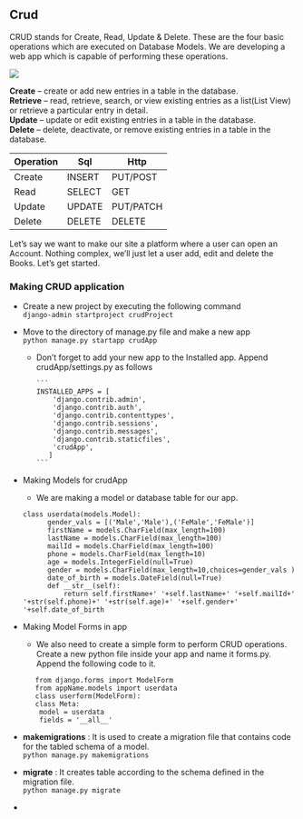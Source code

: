 ## Crud
CRUD stands for Create, Read, Update & Delete. These are the four basic operations which are executed on Database Models. We are developing a web app which is capable of performing these operations.


![](https://github.com/lavanya-Mercy/Crud/blob/master/curddd.jpg) 

**Create**   – create or add new entries in a table in the database. <br>
**Retrieve** – read, retrieve, search, or view existing entries as a list(List View) or retrieve a particular entry in detail.<br>
**Update**   – update or edit existing entries in a table in the database. <br>
**Delete**   – delete, deactivate, or remove existing entries in a table in the database. <br>

Operation|Sql|Http
----|----|----
Create|INSERT| PUT/POST
Read|SELECT|GET
Update|UPDATE|PUT/PATCH
Delete|DELETE|DELETE




Let’s say we want to make our site a platform where a user can open an Account. Nothing complex, we’ll just let a user add, edit and delete the Books. Let’s get started.

### Making CRUD application
* Create a new project by executing the following command <br>
  ```django-admin startproject crudProject```
* Move to the directory of manage.py file and make a new app <br>
  ```python manage.py startapp crudApp```
	* Don’t forget to add your new app to the Installed app. Append crudApp/settings.py as follows <br>

		  ```
		  INSTALLED_APPS = [  
		      'django.contrib.admin',  
		      'django.contrib.auth',  
		      'django.contrib.contenttypes',  
		      'django.contrib.sessions',  
		      'django.contrib.messages',  
		      'django.contrib.staticfiles',  
		      'crudApp',  
		     ] 
		  ```
  
* Making Models for crudApp
  * We are making a model or database table for our app.
  ```
  class userdata(models.Model):
        gender_vals = [('Male','Male'),('FeMale','FeMale')]
        firstName = models.CharField(max_length=100)
        lastName = models.CharField(max_length=100)
        mailId = models.CharField(max_length=100)
        phone = models.CharField(max_length=10)
        age = models.IntegerField(null=True)
        gender = models.CharField(max_length=10,choices=gender_vals )
        date_of_birth = models.DateField(null=True)		
        def __str__(self):
        	return self.firstName+' '+self.lastName+' '+self.mailId+' '+str(self.phone)+' '+str(self.age)+' '+self.gender+' '+self.date_of_birth
	```
  
  
* Making Model Forms in app
    * We also need to create a simple form to perform CRUD operations. Create a new python file inside your app and name it 		       forms.py. Append the following code to it.<br>
	```
	   from django.forms import ModelForm
	   from appName.models import userdata
	   class userform(ModelForm):
	   class Meta:
		model = userdata
		fields = '__all__'
	```

* **makemigrations** : It is used to create a migration file that contains code for the tabled schema of a model. <br>
	```python manage.py makemigrations```

* **migrate** : It creates table according to the schema defined in the migration file. <br>
	```python manage.py migrate```

* 



